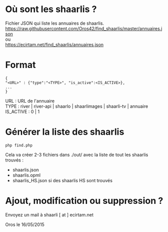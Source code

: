 Où sont les shaarlis ?
======================
  
Fichier JSON qui liste les annuaires de shaarlis.  
https://raw.githubusercontent.com/Oros42/find_shaarlis/master/annuaires.json  
ou  
https://ecirtam.net/find_shaarlis/annuaires.json  
  
Format
======
```
{
"<URL>" : {"type":"<TYPE>", "is_active":<IS_ACTIVE>},
...
}
```
URL : URL de l'annuaire  
TYPE : river | river-api | shaarlo | shaarlimages | shaarli-tv | annuaire  
IS_ACTIVE : 0 | 1  
  
Générer la liste des shaarlis
=============================
```
php find.php
```
Cela va créer 2-3 fichiers dans ./out/ avec la liste de tout les shaarlis trouvés :  
- shaarlis.json  
- shaarlis.opml 
- shaarlis_HS.json si des shaarlis HS sont trouvés  
  
Ajout, modification ou suppression ?
====================================

Envoyez un mail à shaarli [ at ] ecirtam.net  
  
  
Oros le 16/05/2015
